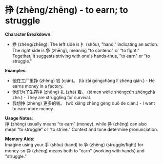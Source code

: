 # **挣 (zhèng/zhēng) - to earn; to struggle**

**Character Breakdown**:  
- 挣 (zhèng/zhēng): The left side is 扌 (shǒu), "hand," indicating an action. The right side is 争 (zhēng), meaning "to contend" or "to fight." Together, it suggests striving with one's hands-thus, "to earn" or "to struggle."

**Examples**:  
- 他在工厂里挣 (zhèng) 钱 (qián)。 (tā zài gōngchǎng lǐ zhèng qián.) - He earns money in a factory.  
- 他们为了生存挣 (zhēng) 扎 (zhā) 着。 (tāmen wèile shēngcún zhēngzhā zhe.) - They are struggling for survival.  
- 我想挣 (zhèng) 更多的钱。 (wǒ xiǎng zhèng gèng duō de qián.) - I want to earn more money.

**Usage Notes**:  
挣 (zhèng) usually means “to earn” (money), while 挣 (zhēng) can also mean “to struggle” or “to strive.” Context and tone determine pronunciation.

**Memory Aids**:  
Imagine using your 手 (shǒu) (hand) to 争 (zhēng) (struggle/fight) for money-so 挣 (zhèng) means both to "earn" (working with hands) and "struggle."